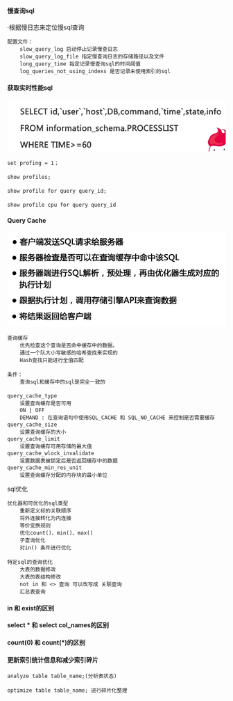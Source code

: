 #### 慢查询sql

·根据慢日志来定位慢sql查询

```
配置文件：
	slow_query_log 启动停止记录慢查日志
	slow_query_log_file 指定慢查询日志的存储路径以及文件
	long_query_time 指定记录慢查询sql的时间阈值
	log_queries_not_using_indexs 是否记录未使用索引的sql

```



#### 获取实时性能sql

![1572446438902](assets\1572446438902.png)



```
set profing = 1；

show profiles;

show profile for query query_id;

show profile cpu for query query_id
```



#### Query Cache

![1572446759004](assets\1572446759004.png)

```zh
查询缓存
	优先检查这个查询是否命中缓存中的数据。
	通过一个队大小写敏感的哈希查找来实现的
	Hash查找只能进行全值匹配

条件：
	查询sql和缓存中的sql是完全一致的

query_cache_type
	设置查询缓存是否可用
	ON | OFF
	DEMAND : 在查询语句中使用SQL_CACHE 和 SQL_NO_CACHE 来控制是否需要缓存
query_cache_size
	设置查询缓存的大小
query_cache_limit
	设置查询缓存可用存储的最大值
query_cache_wlock_invalidate
	设置数据表被锁定后是否返回缓存中的数据
query_cache_min_res_unit
	设置查询缓存分配的内存块的最小单位
```



sql优化

```
优化器和可优化的sql类型
	重新定义标的关联顺序
	将外连接转化为内连接
	等价变换规则
	优化count()、min()、max()
	子查询优化
	对in() 条件进行优化
	
特定sql的查询优化
	大表的数据修改
	大表的表结构修改
	not in 和 <> 查询 可以改写成 关联查询
	汇总表查询
```





#### in 和 exist的区别



#### select * 和 select col_names的区别



#### count(0) 和 count(*)的区别



#### 更新索引统计信息和减少索引碎片

```
analyze table table_name;(分析表状态)

optimize table table_name; 进行碎片化整理
```

